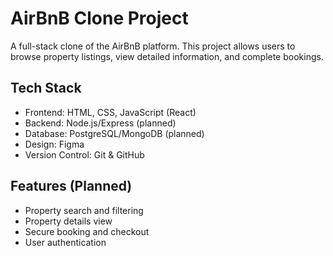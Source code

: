 # AirBnB Clone Project

A full-stack clone of the AirBnB platform. This project allows users to browse property listings, view detailed information, and complete bookings.

## Tech Stack
- Frontend: HTML, CSS, JavaScript (React)
- Backend: Node.js/Express (planned)
- Database: PostgreSQL/MongoDB (planned)
- Design: Figma
- Version Control: Git & GitHub

## Features (Planned)
- Property search and filtering
- Property details view
- Secure booking and checkout
- User authentication
